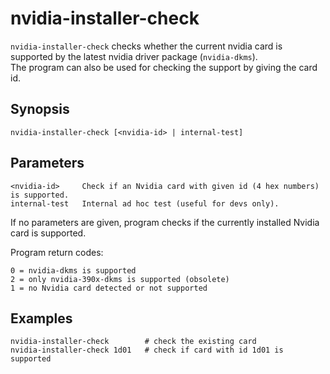# nvidia-installer-check

`nvidia-installer-check` checks whether the current nvidia card is supported by the latest nvidia driver package (`nvidia-dkms`).<br>
The program can also be used for checking the support by giving the card id.

## Synopsis

```
nvidia-installer-check [<nvidia-id> | internal-test]
```
## Parameters
```
<nvidia-id>     Check if an Nvidia card with given id (4 hex numbers) is supported.
internal-test   Internal ad hoc test (useful for devs only).
```

If no parameters are given, program checks if the currently installed Nvidia card is supported.

Program return codes:
```
0 = nvidia-dkms is supported
2 = only nvidia-390x-dkms is supported (obsolete)
1 = no Nvidia card detected or not supported
```

## Examples
```
nvidia-installer-check        # check the existing card
nvidia-installer-check 1d01   # check if card with id 1d01 is supported
```
